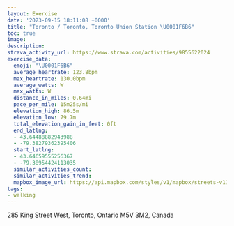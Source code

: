 ```yaml
---
layout: Exercise
date: '2023-09-15 18:11:08 +0000'
title: "Toronto / Toronto, Toronto Union Station \U0001F6B6"
toc: true
image:
description:
strava_activity_url: https://www.strava.com/activities/9855622024
exercise_data:
  emoji: "\U0001F6B6"
  average_heartrate: 123.8bpm
  max_heartrate: 130.0bpm
  average_watts: W
  max_watts: W
  distance_in_miles: 0.64mi
  pace_per_mile: 15m25s/mi
  elevation_high: 86.5m
  elevation_low: 79.7m
  total_elevation_gain_in_feet: 0ft
  end_latlng:
  - 43.64488882943988
  - -79.38279362395406
  start_latlng:
  - 43.64659555256367
  - -79.38954424113035
  similar_activities_count:
  similar_activities_trend:
  mapbox_image_url: https://api.mapbox.com/styles/v1/mapbox/streets-v11/static/path-5+787af2-1.0(gxkiGtmpcN%5BiCa%40sCEc%40%3FOFQJKtA%7B%40%7C%40s%40l%40WVY%40OGc%40i%40%7DBGa%40%40YJW),pin-s-s+e5b22e(-79.38795,43.64692),pin-s-f+89ae00(-79.38399000000003,43.64628)/auto/800x800?access_token=pk.eyJ1Ijoiam9zaGJlY2ttYW4iLCJhIjoiY205eWR2aDd1MWZ6djJrbXc4a3M0bWZleiJ9.XiG9OWkNcZk2QzjJbxLB4A
tags:
- walking
---
```




285 King Street West, Toronto, Ontario M5V 3M2, Canada
